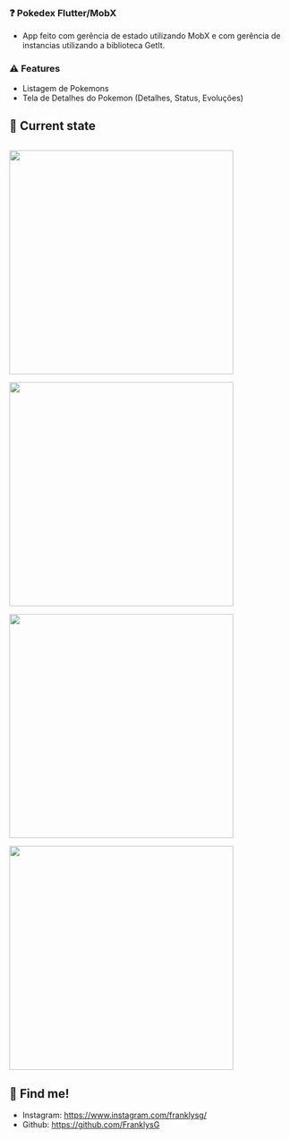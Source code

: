 ### ❓ Pokedex Flutter/MobX

- App feito com gerência de estado utilizando MobX e com gerência de instancias utilizando a biblioteca GetIt.
### ⚠️ Features

- Listagem de Pokemons
- Tela de Detalhes do Pokemon (Detalhes, Status, Evoluções)
## 📱 Current state

<p align="left">
<code>
<img src="https://raw.githubusercontent.com/RenatoLucasMota/PokeDex_MobX/master/Screenshot_1.png" height="400px">
</code>
<code>
<img src="https://raw.githubusercontent.com/RenatoLucasMota/PokeDex_MobX/master/Screenshot_3.png" height="400px">
</code>
<code>
<img src="https://raw.githubusercontent.com/RenatoLucasMota/PokeDex_MobX/master/Screenshot_4.png" height="400px">
</code>
<code>
<img src="https://raw.githubusercontent.com/RenatoLucasMota/PokeDex_MobX/master/Screenshot_5.png" height="400px">
</code>
</p>

## 📌 Find me!
<!-- - Linkedin: https://www.linkedin.com/in/FranklysG19/ -->
- Instagram: https://www.instagram.com/franklysg/
- Github: https://github.com/FranklysG
